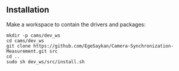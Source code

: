 







## Installation

Make a workspace to contain the drivers and packages:
```
mkdir -p cams/dev_ws
cd cams/dev_ws
git clone https://github.com/EgeSaykan/Camera-Synchronization-Measurement.git src
cd ..
sudo sh dev_ws/src/install.sh
```